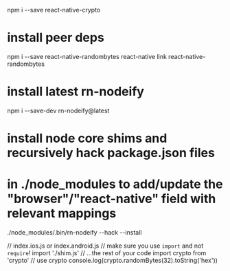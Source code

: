 npm i --save react-native-crypto
# install peer deps
npm i --save react-native-randombytes
react-native link react-native-randombytes
# install latest rn-nodeify
npm i --save-dev rn-nodeify@latest
# install node core shims and recursively hack package.json files
# in ./node_modules to add/update the "browser"/"react-native" field with relevant mappings
./node_modules/.bin/rn-nodeify --hack --install


// index.ios.js or index.android.js
// make sure you use `import` and not `require`!
import './shim.js'
// ...the rest of your code
import crypto from 'crypto'
// use crypto
console.log(crypto.randomBytes(32).toString('hex'))